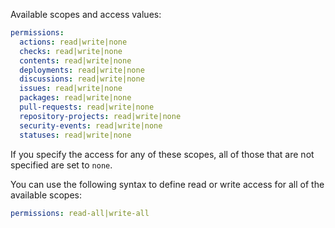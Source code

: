 Available scopes and access values:

```yaml
permissions:
  actions: read|write|none
  checks: read|write|none
  contents: read|write|none
  deployments: read|write|none
  discussions: read|write|none
  issues: read|write|none
  packages: read|write|none
  pull-requests: read|write|none
  repository-projects: read|write|none
  security-events: read|write|none
  statuses: read|write|none
```

If you specify the access for any of these scopes, all of those that are not specified are set to `none`. 

You can use the following syntax to define read or write access for all of the available scopes:

```yaml
permissions: read-all|write-all
```
